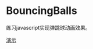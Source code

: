 # BouncingBalls

练习javascript实现弹跳球动画效果。

[演示](https://universezy.github.io/demo/bouncing-balls-demo.html)
